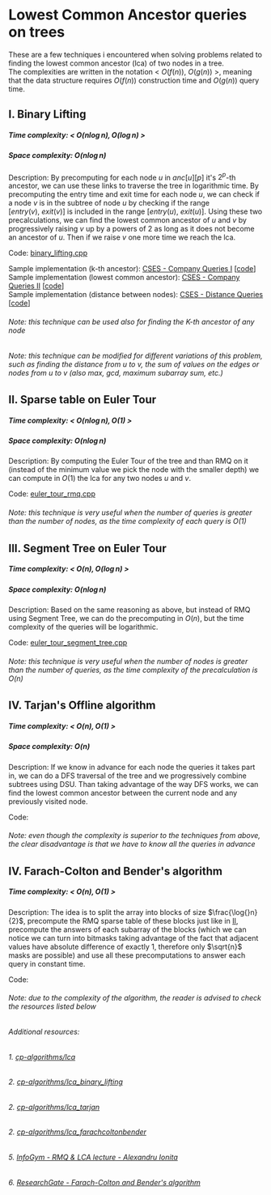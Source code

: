 # Lowest Common Ancestor queries on trees
These are a few techniques i encountered when solving problems related to finding the lowest common ancestor (lca) of two nodes in a tree. \
The complexities are written in the notation < $O(f(n)),\ O(g(n))$ >, meaning that the data structure requires $O(f(n))$ construction time and $O(g(n))$ query time.



## I. Binary Lifting
##### Time complexity: < $O(n\log{}n), O(\log{}n)$ >
##### Space complexity: $O(n\log{}n)$

Description: By precomputing for each node $u$ in $anc[u][p]$ it's $2^p$-th ancestor, we can use these links to traverse the tree in logarithmic time. By precomputing the entry time and exit time for each node $u$, we can check if a node $v$ is in the subtree of node $u$ by checking if the range $[entry(v),\ exit(v)]$ is included in the range $[entry(u),\ exit(u)]$. Using these two precalculations, we can find the lowest common ancestor of $u$ and $v$ by progressively raising $v$ up by a powers of 2 as long as it does not become an ancestor of $u$. Then if we raise $v$ one more time we reach the lca.

Code: [binary_lifting.cpp](binary_lifting.cpp)

Sample implementation (k-th ancestor): [CSES - Company Queries I](https://cses.fi/problemset/task/1687) [[code](https://cses.fi/paste/d2774ac15d38f9edb789ae/)] \
Sample implementation (lowest common ancestor): [CSES - Company Queries II](https://cses.fi/problemset/task/1688) [[code](https://cses.fi/paste/75811c09a01863b4b789c8/)] \
Sample implementation (distance between nodes): [CSES - Distance Queries](https://cses.fi/problemset/task/1135) [[code](https://cses.fi/paste/7ce4a11a1b8996f0b78a52/)]

###### Note: this technique can be used also for finding the K-th ancestor of any node
###### Note: this technique can be modified for different variations of this problem, such as finding the distance from $u$ to $v$, the sum of values on the edges or nodes from $u$ to $v$ (also max, gcd, maximum subarray sum, etc.)



## II. Sparse table on Euler Tour
##### Time complexity: < $O(n\log{}n), O(1)$ >
##### Space complexity: $O(n\log{}n)$

Description: By computing the Euler Tour of the tree and than RMQ on it (instead of the minimum value we pick the node with the smaller depth) we can compute in $O(1)$ the lca for any two nodes $u$ and $v$.

Code: [euler_tour_rmq.cpp](euler_tour_rmq.cpp)

###### Note: this technique is very useful when the number of queries is greater than the number of nodes, as the time complexity of each query is $O(1)$



## III. Segment Tree on Euler Tour
##### Time complexity: < $O(n), O(\log{}n)$ >
##### Space complexity: $O(n\log{}n)$

Description: Based on the same reasoning as above, but instead of RMQ using Segment Tree, we can do the precomputing in $O(n)$, but the time complexity of the queries will be logarithmic. 

Code: [euler_tour_segment_tree.cpp](euler_tour_segment_tree.cpp)

###### Note: this technique is very useful when the number of nodes is greater than the number of queries, as the time complexity of the precalculation is $O(n)$


## IV. Tarjan's Offline algorithm
##### Time complexity: < $O(n), O(1)$ >
##### Space complexity: $O(n)$

Description: If we know in advance for each node the queries it takes part in, we can do a DFS traversal of the tree and we progressively combine subtrees using DSU. Than taking advantage of the way DFS works, we can find the lowest common ancestor between the current node and any previously visited node.

Code:

###### Note: even though the complexity is superior to the techniques from above, the clear disadvantage is that we have to know all the queries in advance



## IV. Farach-Colton and Bender's algorithm
##### Time complexity: < $O(n), O(1)$ >

Description: The idea is to split the array into blocks of size $\frac{\log{}n}{2}$, precompute the RMQ sparse table of these blocks just like in [II](https://github.com/amcbn06/dsa/edit/main/Algorithms/Trees/Lowest%20Common%20Ancestor%20(LCA)/readme.md#ii-sparse-table-on-euler-tour), precompute the answers of each subarray of the blocks (which we can notice we can turn into bitmasks taking advantage of the fact that adjacent values have absolute difference of exactly 1, therefore only $\sqrt{n}$ masks are possible) and use all these precomputations to answer each query in constant time.

Code:

###### Note: due to the complexity of the algorithm, the reader is advised to check the resources listed below



###### Additional resources:
###### 1. [cp-algorithms/lca](https://cp-algorithms.com/graph/lca.html)
###### 2. [cp-algorithms/lca_binary_lifting](https://cp-algorithms.com/graph/lca_binary_lifting.html)
###### 2. [cp-algorithms/lca_tarjan](https://cp-algorithms.com/graph/lca_tarjan.html)
###### 2. [cp-algorithms/lca_farachcoltonbender](https://cp-algorithms.com/graph/lca_farachcoltonbender.html)
###### 5. [InfoGym - RMQ & LCA lecture - Alexandru Ionita](https://drive.google.com/file/d/1w82-T2goHBIelf-_-ZLImZ8IHQjQ3IJD/view)
###### 6. [ResearchGate - Farach-Colton and Bender's algorithm](https://www.researchgate.net/publication/220980109_The_LCA_problem_revisited)
